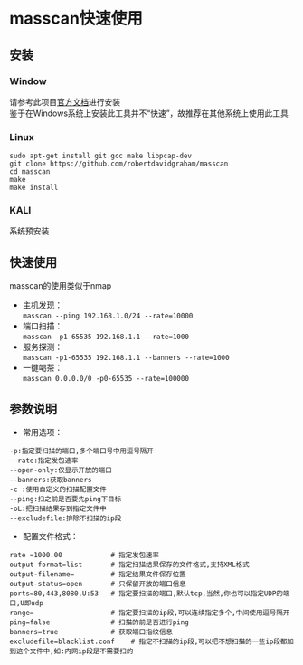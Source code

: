 # masscan快速使用
## 安装
### Window  
请参考此项目[官方文档](https://github.com/robertdavidgraham/masscan)进行安装  
鉴于在Windows系统上安装此工具并不“快速”，故推荐在其他系统上使用此工具  
### Linux  
```
sudo apt-get install git gcc make libpcap-dev  
git clone https://github.com/robertdavidgraham/masscan  
cd masscan  
make  
make install  
```
### KALI  
系统预安装  
## 快速使用
masscan的使用类似于nmap  
+ 主机发现：  
```masscan --ping 192.168.1.0/24 --rate=10000```  
+ 端口扫描：  
```masscan -p1-65535 192.168.1.1 --rate=1000```  
+ 服务探测：  
```masscan -p1-65535 192.168.1.1 --banners --rate=1000```
+ 一键喝茶：  
```masscan 0.0.0.0/0 -p0-65535 --rate=100000```
## 参数说明
+ 常用选项：
```
-p:指定要扫描的端口,多个端口号中用逗号隔开  
--rate:指定发包速率  
--open-only:仅显示开放的端口
--banners:获取banners
-c :使用自定义的扫描配置文件
--ping:扫之前是否要先ping下目标
-oL:把扫描结果存到指定文件中
--excludefile:排除不扫描的ip段
``` 
+ 配置文件格式：
```
rate =1000.00            # 指定发包速率  
output-format=list       # 指定扫描结果保存的文件格式,支持XML格式  
output-filename=         # 指定结果文件保存位置  
output-status=open       # 只保留开放的端口信息
ports=80,443,8080,U:53   # 指定要扫描的端口,默认tcp,当然,你也可以指定UDP的端口,U即udp
range=                   # 指定要扫描的ip段,可以连续指定多个,中间使用逗号隔开
ping=false               # 扫描的前是否进行ping
banners=true             # 获取端口指纹信息
excludefile=blacklist.conf    # 指定不扫描的ip段,可以把不想扫描的一些ip段都加到这个文件中,如:内网ip段是不需要扫的
```